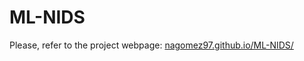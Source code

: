 # ML-NIDS
Please, refer to the project webpage: [nagomez97.github.io/ML-NIDS/](https://nagomez97.github.io/ML-NIDS/)

